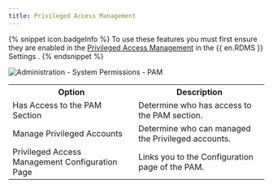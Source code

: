 ```yaml
---
title: Privileged Access Management
---
```

{% snippet icon.badgeInfo %} 
To use these features you must first ensure they are enabled in the [Privileged Access Management](/server/web-interface/administration/configuration/server-settings/security/priviledge-access-management/) in the {{ en.RDMS }} Settings . 
{% endsnippet %}

![Administration - System Permissions - PAM](/img/en/server/adminpam.png) 
 
<table>
	<tr>
		<th>
Option 
		</th>
		<th>
Description 
		</th>
	</tr>
	<tr>
		<td>
Has Access to the PAM Section 
		</td>
		<td>
Determine who has access to the PAM section. 
		</td>
	</tr>
	<tr>
		<td>
Manage Privileged Accounts 
		</td>
		<td>
Determine who can managed the Privileged accounts. 
		</td>
	</tr>
	<tr>
		<td>
Privileged Access Management Configuration Page 
		</td>
		<td>
Links you to the Configuration page of the PAM. 
		</td>
	</tr>
</table>


